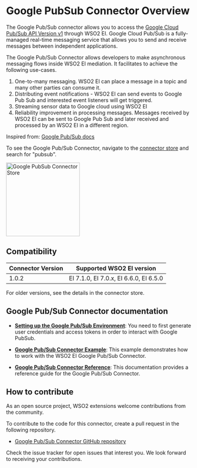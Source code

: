 # Google PubSub Connector Overview

The Google Pub/Sub connector allows you to access the [Google Cloud Pub/Sub API Version v1](https://cloud.google.com/pubsub/docs/reference/rest/) through WSO2 EI. Google Cloud Pub/Sub is a fully-managed real-time messaging service that allows you to send and receive messages between independent applications.

The Google Pub/Sub Connector allows developers to make asynchronous messaging flows inside WSO2 EI mediation. It facilitates to achieve the following use-cases.

1. One-to-many messaging. WSO2 EI can place a message in a topic and many other parties can consume it.
2. Distributing event notifications - WSO2 EI can send events to Google Pub Sub and interested event listeners will get triggered.
3. Streaming sensor data to Google cloud using WSO2 EI
4. Reliability improvement in processing messages. Messages received by WSO2 EI can be sent to Google Pub Sub and later received and processed by an WSO2 EI in a different region.

Inspired from: [Google Pub/Sub docs](https://cloud.google.com/pubsub/docs/overview)

To see the Google Pub/Sub Connector, navigate to the [connector store](https://store.wso2.com/store/assets/esbconnector/list) and search for "pubsub".

<img src="{{base_path}}/assets/img/integrate/connectors/pubsub-store.png" title="Google PubSub Connector Store" width="200" alt="Google PubSub Connector Store"/>

## Compatibility

| Connector Version | Supported WSO2 EI version |
| ------------- |-------------|
| 1.0.2    | EI 7.1.0, EI 7.0.x, EI 6.6.0, EI 6.5.0 |

For older versions, see the details in the connector store.

## Google Pub/Sub Connector documentation

* **[Setting up the Google Pub/Sub Environment]({{base_path}}/reference/connectors/google-pubsub-connector/googlepubsub-connector-configuration/)**: You need to first generate user credentials and access tokens in order to interact with Google PubSub.

* **[Google Pub/Sub Connector Example]({{base_path}}/reference/connectors/google-pubsub-connector/googlepubsub-connector-example/)**: This example demonstrates how to work with the WSO2 EI Google Pub/Sub Connector. 

* **[Google Pub/Sub Connector Reference]({{base_path}}/reference/connectors/google-pubsub-connector/googlepubsub-connector-reference/)**: This documentation provides a reference guide for the Google Pub/Sub Connector.

## How to contribute

As an open source project, WSO2 extensions welcome contributions from the community. 

To contribute to the code for this connector, create a pull request in the following repository. 

* [Google Pub/Sub Connector GitHub repository](https://github.com/wso2-extensions/esb-connector-googlepubsub)

Check the issue tracker for open issues that interest you. We look forward to receiving your contributions.
